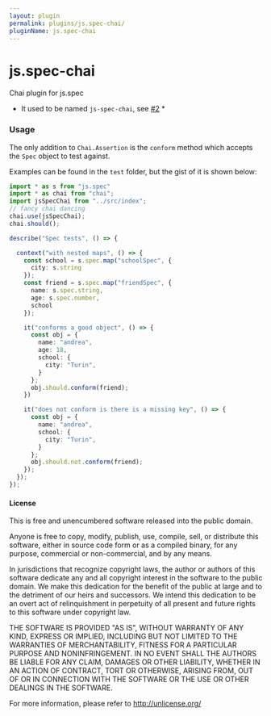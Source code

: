 ```yaml
---
layout: plugin
permalink: plugins/js.spec-chai/
pluginName: js.spec-chai
---
```


# js.spec-chai

Chai plugin for js.spec

* It used to be named `js-spec-chai`, see [#2](https://github.com/arichiardi/js.spec-chai/issues/2) *

### Usage

The only addition to `Chai.Assertion` is the `conform` method which accepts the `Spec` object to test against.

Examples can be found in the `test` folder, but the gist of it is shown below:

```typescript
import * as s from "js.spec"
import * as chai from "chai";
import jsSpecChai from "../src/index";
// fancy chai dancing
chai.use(jsSpecChai);
chai.should();

describe("Spec tests", () => {

  context("with nested maps", () => {
    const school = s.spec.map("schoolSpec", {
      city: s.string
    });
    const friend = s.spec.map("friendSpec", {
      name: s.spec.string,
      age: s.spec.number,
      school
    });

    it("conforms a good object", () => {
      const obj = {
        name: "andrea",
        age: 18,
        school: {
          city: "Turin",
        }
      };
      obj.should.conform(friend);
    })

    it("does not conform is there is a missing key", () => {
      const obj = {
        name: "andrea",
        school: {
          city: "Turin",
        }
      };
      obj.should.not.conform(friend);
    });
  });
});
```

#### License

This is free and unencumbered software released into the public domain.

Anyone is free to copy, modify, publish, use, compile, sell, or
distribute this software, either in source code form or as a compiled
binary, for any purpose, commercial or non-commercial, and by any
means.

In jurisdictions that recognize copyright laws, the author or authors
of this software dedicate any and all copyright interest in the
software to the public domain. We make this dedication for the benefit
of the public at large and to the detriment of our heirs and
successors. We intend this dedication to be an overt act of
relinquishment in perpetuity of all present and future rights to this
software under copyright law.

THE SOFTWARE IS PROVIDED "AS IS", WITHOUT WARRANTY OF ANY KIND,
EXPRESS OR IMPLIED, INCLUDING BUT NOT LIMITED TO THE WARRANTIES OF
MERCHANTABILITY, FITNESS FOR A PARTICULAR PURPOSE AND NONINFRINGEMENT.
IN NO EVENT SHALL THE AUTHORS BE LIABLE FOR ANY CLAIM, DAMAGES OR
OTHER LIABILITY, WHETHER IN AN ACTION OF CONTRACT, TORT OR OTHERWISE,
ARISING FROM, OUT OF OR IN CONNECTION WITH THE SOFTWARE OR THE USE OR
OTHER DEALINGS IN THE SOFTWARE.

For more information, please refer to <http://unlicense.org/>


